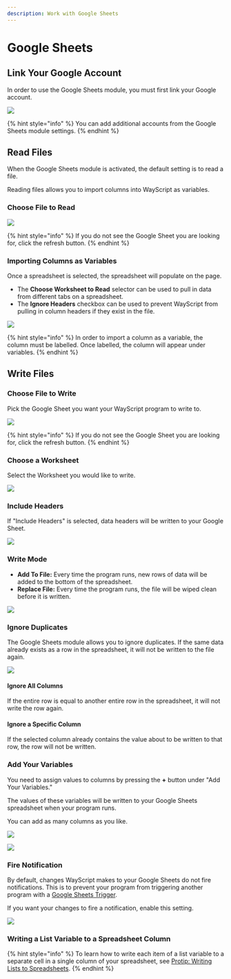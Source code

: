 ```yaml
---
description: Work with Google Sheets
---
```


# Google Sheets

## Link Your Google Account

In order to use the Google Sheets module, you must first link your Google account.

![](../.gitbook/assets/screen-shot-2019-07-15-at-11.35.20-am.png)

{% hint style="info" %}
You can add additional accounts from the Google Sheets module settings.
{% endhint %}

## Read Files

When the Google Sheets module is activated, the default setting is to read a file.

Reading files allows you to import columns into WayScript as variables.

### Choose File to Read

![](../.gitbook/assets/screen-shot-2019-07-15-at-11.57.31-am.png)

{% hint style="info" %}
If you do not see the Google Sheet you are looking for, click the refresh button.
{% endhint %}

### Importing Columns as Variables

Once a spreadsheet is selected, the spreadsheet will populate on the page.

* The **Choose Worksheet to Read** selector can be used to pull in data from different tabs on a spreadsheet.
* The **Ignore Headers** checkbox can be used to prevent WayScript from pulling in column headers if they exist in the file.

![](../.gitbook/assets/screen-shot-2019-07-15-at-12.03.49-pm.png)

{% hint style="info" %}
In order to import a column as a variable, the column must be labelled. Once labelled, the column will appear under variables.
{% endhint %}

## Write Files

### Choose File to Write

Pick the Google Sheet you want your WayScript program to write to.

![](../.gitbook/assets/screen-shot-2019-07-15-at-12.08.45-pm.png)

{% hint style="info" %}
If you do not see the Google Sheet you are looking for, click the refresh button.
{% endhint %}

### Choose a Worksheet

Select the Worksheet you would like to write.

![](../.gitbook/assets/screen-shot-2019-07-15-at-12.13.10-pm.png)

### Include Headers

If "Include Headers" is selected, data headers will be written to your Google Sheet.

![](../.gitbook/assets/screen-shot-2019-07-15-at-12.14.36-pm.png)

### Write Mode

* **Add To File:** Every time the program runs, new rows of data will be added to the bottom of the spreadsheet.
* **Replace File:** Every time the program runs, the file will be wiped clean before it is written.

![](../.gitbook/assets/screen-shot-2019-07-15-at-12.14.40-pm.png)

### Ignore Duplicates

The Google Sheets module allows you to ignore duplicates. If the same data already exists as a row in the spreadsheet, it will not be written to the file again.

![](../.gitbook/assets/screen-shot-2019-07-15-at-12.20.51-pm.png)

#### Ignore All Columns

If the entire row is equal to another entire row in the spreadsheet, it will not write the row again. 

#### Ignore a Specific Column

If the selected column already contains the value about to be written to that row, the row will not be written.

### Add Your Variables

You need to assign values to columns by pressing the **+** button under "Add Your Variables."

The values of these variables will be written to your Google Sheets spreadsheet when your program runs.

You can add as many columns as you like.

![](../.gitbook/assets/screen-shot-2019-07-15-at-12.14.52-pm.png)

![](../.gitbook/assets/screen-shot-2019-07-15-at-12.28.51-pm.png)

### Fire Notification

By default, changes WayScript makes to your Google Sheets do not fire notifications. This is to prevent your program from triggering another program with a [Google Sheets Trigger](../triggers/google-sheets-trigger.md).

If you want your changes to fire a notification, enable this setting.

![](../.gitbook/assets/screen-shot-2019-07-15-at-12.09.29-pm.png)

### Writing a List Variable to a Spreadsheet Column

{% hint style="info" %}
To learn how to write each item of a list variable to a separate cell in a single column of your spreadsheet, see [Protip: Writing Lists to Spreadsheets](https://wayscript.com/blog_entry/38).
{% endhint %}

